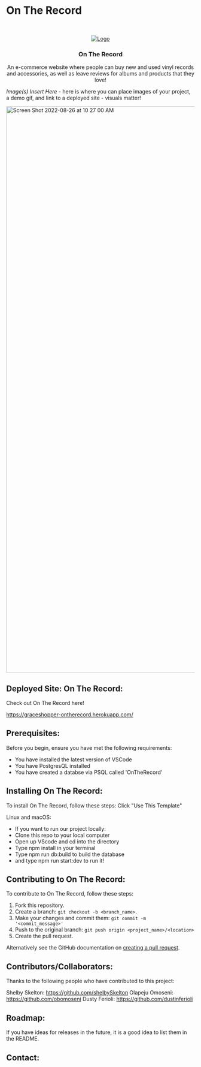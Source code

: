 # On The Record


<!-- PROJECT LOGO -->
<br />
<p align="center">
  <a href="https://graceshopper-ontherecord.herokuapp.com/">
    <img src="https://i.imgur.com/cZV1cx1.png" alt="Logo">
  </a>


  <h3 align="center">On The Record</h3>

  <p align="center">
    An e-commerce website where people can buy new and used vinyl records and accessories, as well as leave reviews for albums and products that they love!
    <br />


<!-- PROJECT DEMO GIF, AND IMAGES SHOULD BE PUT HERE -->
*</b> Image(s) Insert Here* </b> - here is where you can place images of your project, a demo gif, and link to a deployed site - visuals matter!
<p align=‘center’/><img width="1512" alt="Screen Shot 2022-08-26 at 10 27 00 AM" src="https://user-images.githubusercontent.com/12868179/186926692-094e3d9a-e46e-4090-ac66-51e49baf4cd2.png">


## Deployed Site: On The Record:

Check out On The Record here! 
<!--- You can link to the deployed site, or a link to the demo recording, or etc. here --->
https://graceshopper-ontherecord.herokuapp.com/

## Prerequisites:

Before you begin, ensure you have met the following requirements:
<!--- These are just example requirements. Add, duplicate or remove as required --->
* You have installed the latest version of VSCode
* You have PostgresQL installed
* You have created a databse via PSQL called 'OnTheRecord'

## Installing On The Record:

To install On The Record, follow these steps: Click "Use This Template"

Linux and macOS:
* If you want to run our project locally:
* Clone this repo to your local computer
* Open up VScode and cd into the directory
* Type npm install in your terminal
* Type npm run db:build to build the database
* and type npm run start:dev to run it!

## Contributing to On The Record:
<!--- If your README is long or you have some specific process or steps you want contributors to follow, consider creating a separate CONTRIBUTING.md file--->
To contribute to On The Record, follow these steps:

1. Fork this repository.
2. Create a branch: `git checkout -b <branch_name>`.
3. Make your changes and commit them: `git commit -m '<commit_message>'`
4. Push to the original branch: `git push origin <project_name>/<location>`
5. Create the pull request.

Alternatively see the GitHub documentation on [creating a pull request](https://help.github.com/en/github/collaborating-with-issues-and-pull-requests/creating-a-pull-request).

## Contributors/Collaborators:

Thanks to the following people who have contributed to this project:

Shelby Skelton: https://github.com/shelbySkelton
Olapeju Omoseni: https://github.com/obomoseni
Dusty Ferioli: https://github.com/dustinferioli


## Roadmap:

If you have ideas for releases in the future, it is a good idea to list them in the README.
<!--- This is also a place to share any edge cases you're working on, any current limitations of the project currently and future rollouts  --->

## Contact:
<!--- You can add in your linkedin, medium, stack overflow, dev.to account, etc. here --->



